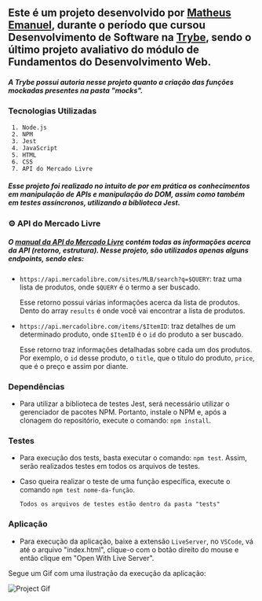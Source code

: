 ## Este é um projeto desenvolvido por [Matheus Emanuel](https://www.linkedin.com/in/matheus-emanuel-1a77b1221/), durante o período que cursou Desenvolvimento de Software na [Trybe](https://www.betrybe.com/), sendo o último projeto avaliativo do módulo de Fundamentos do Desenvolvimento Web.

##### A Trybe possui autoria nesse projeto quanto a criação das funções mockadas presentes na pasta "mocks".

### Tecnologias Utilizadas
     1. Node.js
     2. NPM
     3. Jest
     4. JavaScript
     5. HTML
     6. CSS
     7. API do Mercado Livre

##### Esse projeto foi realizado no intuito de por em prática os conhecimentos em manipulação de APIs e manipulação do DOM, assim como também em testes assíncronos, utilizando a biblioteca Jest.

### ⚙️ API do Mercado Livre

##### O [manual da API do Mercado Livre](https://developers.mercadolivre.com.br/pt_br/itens-e-buscas) contém todas as informações acerca da API (retorno, estrutura). Nesse projeto, são utilizados apenas alguns _endpoints_, sendo eles:

- `https://api.mercadolibre.com/sites/MLB/search?q=$QUERY`: traz uma lista de produtos, onde `$QUERY` é o termo a ser buscado. 


    Esse retorno possui várias informações acerca da lista de produtos. Dento do array `results` é onde você vai encontrar a lista de produtos.

- `https://api.mercadolibre.com/items/$ItemID`: traz detalhes de um determinado produto, onde `$ItemID` é o `id` do produto a ser buscado. 


    Esse retorno traz informações detalhadas sobre cada um dos produtos. Por exemplo, o `id` desse produto, o `title`, que o título do produto, `price`, que é o preço e assim por diante.

### Dependências

- Para utilizar a biblioteca de testes Jest, será necessário utilizar o gerenciador de pacotes NPM. Portanto, instale o NPM e, após a clonagem do repositório, execute o comando: `npm install`.

### Testes

- Para execução  dos tests, basta executar o comando: `npm test`. Assim, serão realizados testes em todos os arquivos de testes. 
- Caso queira realizar o teste de uma função específica, execute o comando `npm test nome-da-função`.


      Todos os arquivos de testes estão dentro da pasta "tests"
      

### Aplicação

- Para execução da aplicação, baixe a extensão `LiveServer`, no `VSCode`, vá até o arquivo "index.html", clique-o com o botão direito do mouse e então clique em "Open With Live Server".

Segue um Gif com uma ilustração da execução da aplicação:
    

![Project Gif](./executando-projeto.gif)
